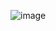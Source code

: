 ![image](https://user-images.githubusercontent.com/63789702/188311153-35baa98b-3595-4860-a15f-add032efcdfc.png)

